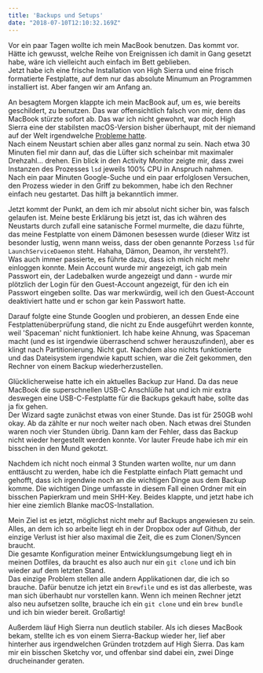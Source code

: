```yaml
---
title: 'Backups und Setups'
date: "2018-07-10T12:10:32.169Z"
---
```


Vor ein paar Tagen wollte ich mein MacBook benutzen. Das kommt vor. Hätte ich
gewusst, welche Reihe von Ereignissen ich damit in Gang gesetzt habe, wäre ich
vielleicht auch einfach im Bett geblieben.  
Jetzt habe ich eine frische Installation von High Sierra und eine frisch
formatierte Festplatte, auf dem nur das absolute Minumum an Programmen
installiert ist. Aber fangen wir am Anfang an.

An besagtem Morgen klappte ich mein MacBook auf, um es, wie bereits geschildert,
zu benutzen. Das war offensichtlich falsch von mir, denn das MacBook stürzte
sofort ab. Das war ich nicht gewohnt, war doch High Sierra eine der stabilsten
macOS-Version bisher überhaupt, mit der niemand auf der Welt irgendwelche
[Probleme hatte](https://www.imore.com/macos-has-root-bug).  
Nach einem Neustart schien aber alles ganz normal zu sein. Nach etwa 30 Minuten
fiel mir dann auf, das die Lüfter sich scheinbar mit maximaler Drehzahl...
drehen. Ein blick in den Activity Monitor zeigte mir, dass zwei Instanzen des
Prozesses `lsd` jeweils 100% CPU in Anspruch nahmen.  
Nach ein paar Minuten Google-Suche und ein paar erfolglosen Versuchen, den
Prozess wieder in den Griff zu bekommen, habe ich den Rechner einfach neu
gestartet. Das hilft ja bekanntlich immer.

Jetzt kommt der Punkt, an dem ich mir absolut nicht sicher bin, was falsch
gelaufen ist. Meine beste Erklärung bis jetzt ist, das ich währen des Neustarts
durch zufall eine satanische Formel murmelte, die dazu führte, das meine
Festplatte von einem Dämonen besessen wurde (dieser Witz ist besonder lustig,
wenn mann weiss, dass der oben genannte Porzess `lsd` für `LaunchServiceDaemon`
steht. Hahaha, Dämon, Deamon, ihr versteht?).  
Was auch immer passierte, es führte dazu, dass ich mich nicht mehr einloggen
konnte. Mein Account wurde mir angezeigt, ich gab mein Passwort ein, der
Ladebalken wurde angezeigt und dann - wurde mir plötzlich der Login für den
Guest-Account angezeigt, für den ich ein Passwort eingeben sollte. Das war
merkwürdig, weil ich den Guest-Account deaktiviert hatte und er schon gar kein
Passwort hatte.

Darauf folgte eine Stunde Googlen und probieren, an dessen Ende eine
Festplattenüberprüfung stand, die nicht zu Ende ausgeführt werden konnte, weil
'Spaceman' nicht funktioniert. Ich habe keine Ahnung, was Spaceman macht (und es
ist irgendwie überraschend schwer herauszufinden), aber es klingt nach
Partitionierung. Nicht gut. Nachdem also nichts funktionierte und das Dateisystem
irgendwie kaputt schien, war die Zeit gekommen, den Rechner von einem Backup
wiederherzustellen. 

Glücklicherweise hatte ich ein aktuelles Backup zur Hand. Da das neue MacBook
die superschnellen USB-C Anschlüße hat und ich mir extra deswegen eine
USB-C-Festplatte für die Backups gekauft habe, sollte das ja fix gehen.  
Der Wizard sagte zunächst etwas von einer Stunde. Das ist für 250GB wohl okay.
Ab da zählte er nur noch weiter nach oben. Nach etwas drei Stunden waren noch
vier Stunden übrig. Dann kam der Fehler, dass das Backup nicht wieder
hergestellt werden konnte. Vor lauter Freude habe ich mir ein bisschen in den
Mund gekotzt.

Nachdem ich nicht noch einmal 3 Stunden warten wollte, nur um dann enttäuscht zu
werden, habe ich die Festplatte einfach Platt gemacht und gehofft, dass ich
irgendwie noch an die wichtigen Dinge aus dem Backup komme. Die wichtigen Dinge
umfasste in diesem Fall einen Ordner mit ein bisschen Papierkram und mein
SHH-Key. Beides klappte, und jetzt habe ich hier eine ziemlich Blanke
macOS-Installation.

Mein Ziel ist es jetzt, möglichst nicht mehr auf Backups angewiesen zu sein.
Alles, an dem ich so arbeite liegt eh in der Dropbox oder auf Github, der
einzige Verlust ist hier also maximal die Zeit, die es zum Clonen/Syncen
braucht.  
Die gesamte Konfiguration meiner Entwicklungsumgebung liegt eh in meinen
Dotfiles, da braucht es also auch nur ein `git clone` und ich bin wieder auf dem
letzten Stand.  
Das einzige Problem stellen alle andern Applikationen dar, die ich so brauche.
Dafür benutze ich jetzt ein `Brewfile` und es ist das allerbeste, was man sich
überhaubt nur vorstellen kann. Wenn ich meinen Rechner jetzt also neu aufsetzen
sollte, brauche ich ein `git clone` und ein `brew bundle` und ich bin wieder
bereit. Großartig!

Außerdem läuf High Sierra nun deutlich stabiler. Als ich dieses MacBook bekam,
stellte ich es von einem Sierra-Backup wieder her, lief aber hinterher aus
irgendwelchen Gründen trotzdem auf High Sierra. Das kam mir ein bisschen Sketchy
vor, und offenbar sind dabei ein, zwei Dinge drucheinander geraten.
